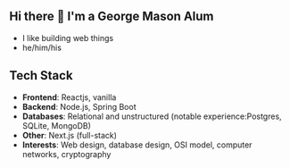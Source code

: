## Hi there 👋 I'm a George Mason Alum
* I like building web things
* he/him/his
## **Tech Stack**
* **Frontend**: Reactjs, vanilla
* **Backend**: Node.js, Spring Boot
* **Databases**: Relational and unstructured (notable experience:Postgres, SQLite, MongoDB)
* **Other**: Next.js (full-stack)
* **Interests**: Web design, database design, OSI model, computer networks, cryptography
